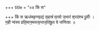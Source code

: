 +++
title = "०४ किं स"

+++
किं स ऋध॑क्कृणव॒द्यं स॒हस्रं॑ मा॒सो ज॒भार॑ श॒रद॑श्च पू॒र्वीः ।  
न॒ही न्व॑स्य प्रति॒मान॒मस्त्य॒न्तर्जा॒तेषू॒त ये जनि॑त्वाः ॥